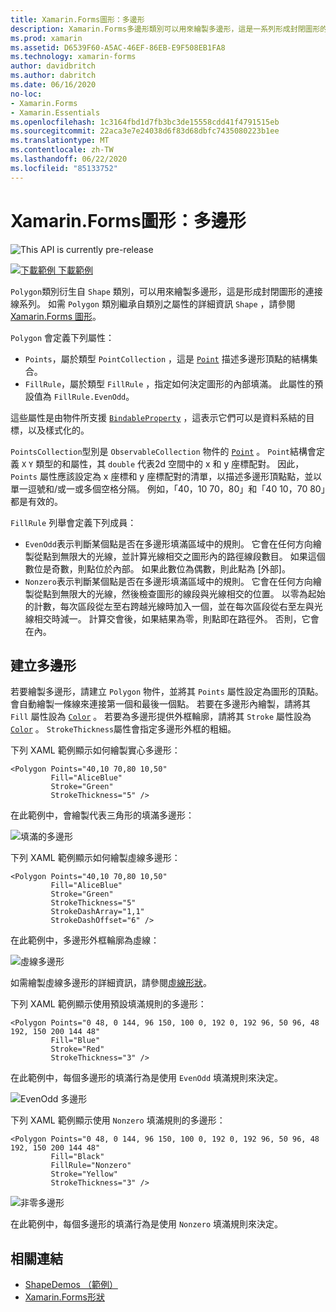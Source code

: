 ```yaml
---
title: Xamarin.Forms圖形：多邊形
description: Xamarin.Forms多邊形類別可以用來繪製多邊形，這是一系列形成封閉圖形的連接線。
ms.prod: xamarin
ms.assetid: D6539F60-A5AC-46EF-86EB-E9F508EB1FA8
ms.technology: xamarin-forms
author: davidbritch
ms.author: dabritch
ms.date: 06/16/2020
no-loc:
- Xamarin.Forms
- Xamarin.Essentials
ms.openlocfilehash: 1c3164fbd1d7fb3bc3de15558cdd41f4791515eb
ms.sourcegitcommit: 22aca3e7e24038d6f83d68dbfc7435080223b1ee
ms.translationtype: MT
ms.contentlocale: zh-TW
ms.lasthandoff: 06/22/2020
ms.locfileid: "85133752"
---
```

# <a name="xamarinforms-shapes-polygon"></a>Xamarin.Forms圖形：多邊形

![](~/media/shared/preview.png "This API is currently pre-release")

[![下載範例 ](~/media/shared/download.png) 下載範例](https://docs.microsoft.com/samples/xamarin/xamarin-forms-samples/userinterface-shapesdemos/)

`Polygon`類別衍生自 `Shape` 類別，可以用來繪製多邊形，這是形成封閉圖形的連接線系列。 如需 `Polygon` 類別繼承自類別之屬性的詳細資訊 `Shape` ，請參閱[ Xamarin.Forms 圖形](index.md)。

`Polygon` 會定義下列屬性：

- `Points`，屬於類型 `PointCollection` ，這是 [`Point`](xref:Xamarin.Forms.Point) 描述多邊形頂點的結構集合。
- `FillRule`，屬於類型 `FillRule` ，指定如何決定圖形的內部填滿。 此屬性的預設值為 `FillRule.EvenOdd`。

這些屬性是由物件所支援 [`BindableProperty`](xref:Xamarin.Forms.BindableProperty) ，這表示它們可以是資料系結的目標，以及樣式化的。

`PointsCollection`型別是 `ObservableCollection` 物件的 [`Point`](xref:Xamarin.Forms.Point) 。 `Point`結構會定義 `X` `Y` 類型的和屬性，其 `double` 代表2d 空間中的 x 和 y 座標配對。 因此， `Points` 屬性應該設定為 x 座標和 y 座標配對的清單，以描述多邊形頂點點，並以單一逗號和/或一或多個空格分隔。 例如，「40，10 70，80」和「40 10，70 80」都是有效的。

`FillRule` 列舉會定義下列成員：

- `EvenOdd`表示判斷某個點是否在多邊形填滿區域中的規則。 它會在任何方向繪製從點到無限大的光線，並計算光線相交之圖形內的路徑線段數目。 如果這個數位是奇數，則點位於內部。 如果此數位為偶數，則此點為 [外部]。
- `Nonzero`表示判斷某個點是否在多邊形填滿區域中的規則。 它會在任何方向繪製從點到無限大的光線，然後檢查圖形的線段與光線相交的位置。 以零為起始的計數，每次區段從左至右跨越光線時加入一個，並在每次區段從右至左與光線相交時減一。 計算交會後，如果結果為零，則點即在路徑外。 否則，它會在內。

## <a name="create-a-polygon"></a>建立多邊形

若要繪製多邊形，請建立 `Polygon` 物件，並將其 `Points` 屬性設定為圖形的頂點。 會自動繪製一條線來連接第一個和最後一個點。 若要在多邊形內繪製，請將其 `Fill` 屬性設為 [`Color`](xref:Xamarin.Forms.Color) 。 若要為多邊形提供外框輪廓，請將其 `Stroke` 屬性設為 [`Color`](xref:Xamarin.Forms.Color) 。 `StrokeThickness`屬性會指定多邊形外框的粗細。

下列 XAML 範例顯示如何繪製實心多邊形：

```xaml
<Polygon Points="40,10 70,80 10,50"
         Fill="AliceBlue"
         Stroke="Green"
         StrokeThickness="5" />
```

在此範例中，會繪製代表三角形的填滿多邊形：

![填滿的多邊形](polygon-images/filled.png "填滿的多邊形")

下列 XAML 範例顯示如何繪製虛線多邊形：

```xaml
<Polygon Points="40,10 70,80 10,50"
         Fill="AliceBlue"
         Stroke="Green"
         StrokeThickness="5"
         StrokeDashArray="1,1"
         StrokeDashOffset="6" />
```

在此範例中，多邊形外框輪廓為虛線：

![虛線多邊形](polygon-images/dashed.png "虛線多邊形")

如需繪製虛線多邊形的詳細資訊，請參閱[虛線形狀](index.md#dashed-shapes)。

下列 XAML 範例顯示使用預設填滿規則的多邊形：

```xaml
<Polygon Points="0 48, 0 144, 96 150, 100 0, 192 0, 192 96, 50 96, 48 192, 150 200 144 48"
         Fill="Blue"
         Stroke="Red"
         StrokeThickness="3" />
```

在此範例中，每個多邊形的填滿行為是使用 `EvenOdd` 填滿規則來決定。

![EvenOdd 多邊形](polygon-images/evenodd.png "EvenOdd 多邊形")

下列 XAML 範例顯示使用 `Nonzero` 填滿規則的多邊形：

```xaml
<Polygon Points="0 48, 0 144, 96 150, 100 0, 192 0, 192 96, 50 96, 48 192, 150 200 144 48"
         Fill="Black"
         FillRule="Nonzero"
         Stroke="Yellow"
         StrokeThickness="3" />
```

![非零多邊形](polygon-images/nonzero.png "非零多邊形")

在此範例中，每個多邊形的填滿行為是使用 `Nonzero` 填滿規則來決定。

## <a name="related-links"></a>相關連結

- [ShapeDemos （範例）](https://docs.microsoft.com/samples/xamarin/xamarin-forms-samples/userinterface-shapesdemos/)
- [Xamarin.Forms形狀](index.md)
